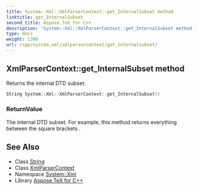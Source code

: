 ```yaml
---
title: System::Xml::XmlParserContext::get_InternalSubset method
linktitle: get_InternalSubset
second_title: Aspose.TeX for C++
description: 'System::Xml::XmlParserContext::get_InternalSubset method. Returns the internal DTD subset in C++.'
type: docs
weight: 1300
url: /cpp/system.xml/xmlparsercontext/get_internalsubset/
---
```

## XmlParserContext::get_InternalSubset method


Returns the internal DTD subset.

```cpp
String System::Xml::XmlParserContext::get_InternalSubset()
```


### ReturnValue

The internal DTD subset. For example, this method returns everything between the square brackets **<!DOCTYPE doc [...]>**.

## See Also

* Class [String](../../../system/string/)
* Class [XmlParserContext](../)
* Namespace [System::Xml](../../)
* Library [Aspose.TeX for C++](../../../)

